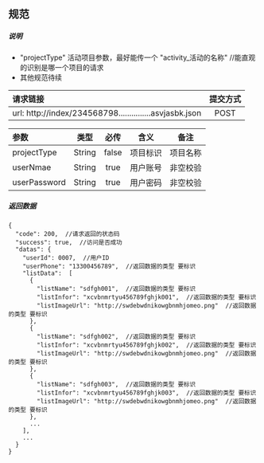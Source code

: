 ## 规范

##### 说明

* "projectType"  活动项目参数，最好能传一个 "activity_活动的名称"      //能直观的识别是哪一个项目的请求
* 其他规范待续

| 请求链接                                     | 提交方式 |
| :--------------------------------------- | :--: |
| url: http://index/234568798...............asvjasbk.json | POST |


| 参数           |   类型   |  必传   |  含义  |  备注  |
| :----------- | :----: | :---: | :--: | :--: |
| projectType  | String | false | 项目标识 | 项目名称 |
| userNmae     | String | true  | 用户账号 | 非空校验 |
| userPassword | String | true  | 用户密码 | 非空校验 |



##### 返回数据

```
{
  "code": 200,  //请求返回的状态码
  "success": true,  //访问是否成功
  "datas": {
    "userId": 0007,  //用户ID
    "userPhone": "13300456789",  //返回数据的类型 要标识
    "listData":  [
      {
        "listName": "sdfgh001",  //返回数据的类型 要标识
        "listInfor": "xcvbnmrtyu456789fghjk001",  //返回数据的类型 要标识
        "listImageUrl": "http://swdebwdnikowgbnmhjomeo.png"  //返回数据的类型 要标识
      },
      {
        "listName": "sdfgh002",  //返回数据的类型 要标识
        "listInfor": "xcvbnmrtyu456789fghjk002",  //返回数据的类型 要标识
        "listImageUrl": "http://swdebwdnikowgbnmhjomeo.png"  //返回数据的类型 要标识
      },
      {
        "listName": "sdfgh003",  //返回数据的类型 要标识
        "listInfor": "xcvbnmrtyu456789fghjk003",  //返回数据的类型 要标识
        "listImageUrl": "http://swdebwdnikowgbnmhjomeo.png"  //返回数据的类型 要标识
      },
      ...
    ],
    ...
  }
}
```
